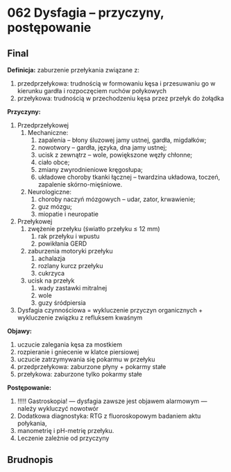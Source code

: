 # 062 Dysfagia – przyczyny, postępowanie

## Final

**Definicja:** zaburzenie przełykania związane z:

1. przedprzełykowa: trudnością w formowaniu kęsa i przesuwaniu go w kierunku gardła i rozpoczęciem ruchów połykowych
2. przełykowa: trudnością w przechodzeniu kęsa przez przełyk do żołądka

**Przyczyny:**

1. Przedprzełykowej
   1. Mechaniczne:
      1. zapalenia – błony śluzowej jamy ustnej, gardła, migdałków;
      2. nowotwory – gardła, języka, dna jamy ustnej;
      3. ucisk z zewnątrz – wole, powiększone węzły chłonne;
      4. ciało obce;
      5. zmiany zwyrodnieniowe kręgosłupa;
      6. układowe choroby tkanki łącznej – twardzina układowa, toczeń, zapalenie skórno-mięśniowe.
   2. Neurologiczne:
      1. choroby naczyń mózgowych – udar, zator, krwawienie;
      2. guz mózgu;
      3. miopatie i neuropatie
2. Przełykowej
   1. zwężenie przełyku (światło przełyku ≤ 12 mm)
      1. rak przełyku i wpustu
      2. powikłania GERD
   2. zaburzenia motoryki przełyku
      1. achalazja
      2. rozlany kurcz przełyku
      3. cukrzyca
   3. ucisk na przełyk
      1. wady zastawki mitralnej
      2. wole
      3. guzy śródpiersia
3. Dysfagia czynnościowa = wykluczenie przyczyn organicznych + wykluczenie związku z refluksem kwaśnym

**Objawy:**

1. uczucie zalegania kęsa za mostkiem
2. rozpieranie i gniecenie w klatce piersiowej
3. uczucie zatrzymywania się pokarmu w przełyku
4. przedprzełykowa: zaburzone płyny + pokarmy stałe
5. przełykowa: zaburzone tylko pokarmy stałe

**Postępowanie:**

1. !!!!! Gastroskopia! — dysfagia zawsze jest objawem alarmowym — należy wykluczyć nowotwór
2. Dodatkowa diagnostyka: RTG z fluoroskopowym badaniem aktu połykania,
3. manometrię i pH-metrię przełyku.
4. Leczenie zależnie od przyczyny



## Brudnopis

